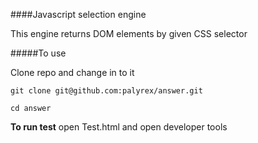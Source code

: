 ####Javascript selection engine

This engine returns DOM elements by given CSS selector

#####To use

Clone repo and change in to it

```
git clone git@github.com:palyrex/answer.git

cd answer
```

**To run test**
open Test.html
and open developer tools
